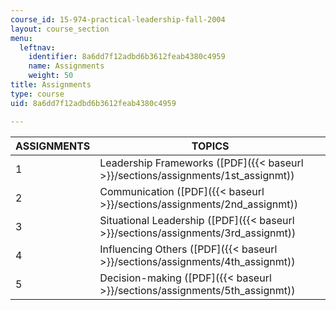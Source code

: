 ```yaml
---
course_id: 15-974-practical-leadership-fall-2004
layout: course_section
menu:
  leftnav:
    identifier: 8a6dd7f12adbd6b3612feab4380c4959
    name: Assignments
    weight: 50
title: Assignments
type: course
uid: 8a6dd7f12adbd6b3612feab4380c4959

---
```


| ASSIGNMENTS | TOPICS |
| --- | --- |
| 1 | Leadership Frameworks ([PDF]({{< baseurl >}}/sections/assignments/1st_assignmt)) |
| 2 | Communication ([PDF]({{< baseurl >}}/sections/assignments/2nd_assignmt)) |
| 3 | Situational Leadership ([PDF]({{< baseurl >}}/sections/assignments/3rd_assignmt)) |
| 4 | Influencing Others ([PDF]({{< baseurl >}}/sections/assignments/4th_assignmt)) |
| 5 | Decision-making ([PDF]({{< baseurl >}}/sections/assignments/5th_assignmt))